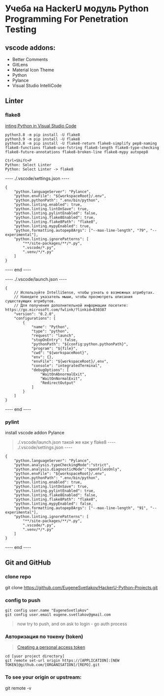# Учеба на HackerU модуль Python Programming For Penetration Testing

## vscode addons:
- Better Comments
- GitLens
- Material Icon Theme
- Python
- Pylance
- Visual Studio IntelliCode

## Linter
### flake8
[inting Python in Visual Studio Code](https://code.visualstudio.com/docs/python/linting)
```
python3.8 -m pip install -U flake8
python3.9 -m pip install -U flake8
python3.8 -m pip install -U flake8-return flake8-simplify pep8-naming flake8-functions flake8-use-fstring flake8-length flake8-type-checking flake8-future-annotations flake8-broken-line flake8-mypy autopep8

Ctrl+Shift+P
Python: Select Linter
Python: Select Linter -> flake8
```

---- ./.vscode/settings.json ----
```
{
    "python.languageServer": "Pylance",
    "python.envFile": "${workspaceRoot}/.env",
    "python.pythonPath": ".env/bin/python",
    "python.linting.enabled": true,
    "python.linting.lintOnSave": true,
    "python.linting.pylintEnabled": false,
    "python.linting.flake8Enabled": true,
    "python.linting.flake8Path": "flake8",
    "python.linting.mypyEnabled": true,
    "python.formatting.autopep8Args": ["--max-line-length", "79", "--experimental"],
    "python.linting.ignorePatterns": [
        "**/site-packages/**/*.py",
        ".vscode/*.py",
        ".venv/*/*.py"
    ]
}
```
---- end ----

---- ./.vscode/launch.json ----
```
{
    // Используйте IntelliSense, чтобы узнать о возможных атрибутах.
    // Наведите указатель мыши, чтобы просмотреть описания существующих атрибутов.
    // Для получения дополнительной информации посетите: https://go.microsoft.com/fwlink/?linkid=830387
    "version": "0.2.0",
    "configurations": [
        {
            "name": "Python",
            "type": "python",
            "request": "launch",
            "stopOnEntry": false,
            "pythonPath": "${config:python.pythonPath}",
            "program": "${file}",
            "cwd": "${workspaceRoot}",
            "env": {},
            "envFile": "${workspaceRoot}/.env",
            "console": "integratedTerminal",
            "debugOptions": [
                "WaitOnAbnormalExit",
                "WaitOnNormalExit",
                "RedirectOutput"
            ]
        }
    ]
}
```
---- end ----

### pylint
install vscode addon Pylance
> ./.vscode/launch.json такой же как у flake8
---- ./.vscode/settings.json ----
```
{
    "python.languageServer": "Pylance",
    "python.analysis.typeCheckingMode":"strict",
    "python.analysis.diagnosticMode":"openFilesOnly",
    "python.envFile": "${workspaceRoot}/.env",
    "python.pythonPath": ".env/bin/python",
    "python.linting.enabled": true,
    "python.linting.lintOnSave": true,
    "python.linting.pylintEnabled": true,
    "python.linting.flake8Enabled": false,
    "python.linting.flake8Path": "flake8",
    "python.linting.mypyEnabled": false,
    "python.formatting.autopep8Args": ["--max-line-length", "91", "--experimental"],
    "python.linting.ignorePatterns": [
        "**/site-packages/**/*.py",
        ".vscode/*.py",
        ".venv/*/*.py"
    ]
}
```
---- end ----

## Git and GitHub
### clone repo
git clone https://github.com/EugeneSvetlakov/HackerU-Python-Projects.git
### config to push
```
git config user.name "EugeneSvetlakov"
git config user.email eugene.svetlakov@gmail.com
```
> now try to push, and on ask to login - go auth process

### Авторизация по токену (token)
> [Creating a personal access token](https://docs.github.com/en/authentication/keeping-your-account-and-data-secure/creating-a-personal-access-token)
```
cd [yuor project directory]
git remote set-url origin https://[APPLICATION]:[NEW TOKEN]@github.com/[ORGANISATION]/[REPO].git
```
### To see your origin or upstream:
git remote -v